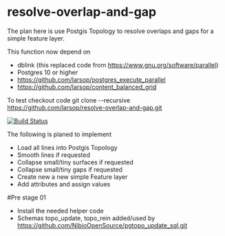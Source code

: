 
# resolve-overlap-and-gap
The plan here is use Postgis Topology to resolve overlaps and gaps for a simple feature layer. 

This function now depend on 
- dblink (this replaced code from https://www.gnu.org/software/parallel)
- Postgres 10 or higher
- https://github.com/larsop/postgres_execute_parallel
- https://github.com/larsop/content_balanced_grid

To test checkout code
git clone --recursive https://github.com/larsop/resolve-overlap-and-gap.git

[![Build Status](https://travis-ci.org/larsop/resolve-overlap-and-gap.svg?branch=master)](https://travis-ci.org/larsop/resolve-overlap-and-gap)

The following is planed to implement
- Load all lines into Postgis Topology
- Smooth lines if requested
- Collapse small/tiny surfaces if requested
- Collapse small/tiny gaps if requested
- Create new a new simple Feature layer 
- Add attributes and assign values 

#Pre stage 01
- Install the needed helper code 
- Schemas topo_update, topo_rein added/used by https://github.com/NibioOpenSource/pgtopo_update_sql.git


